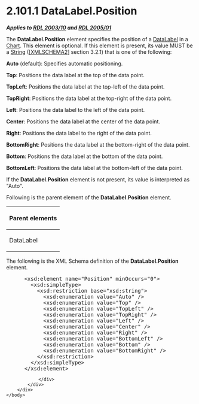 <html dir="LTR" xmlns:mshelp="http://msdn.microsoft.com/mshelp" xmlns:ddue="http://ddue.schemas.microsoft.com/authoring/2003/5" xmlns:xlink="http://www.w3.org/1999/xlink" xmlns:tool="http://www.microsoft.com/tooltip">
    <head>
        <meta http-equiv="Content-Type" content="text/html; CHARSET=utf-8"></meta>
        <meta name="save" content="history"></meta>
        <title>2.101.1 DataLabel.Position</title>
        <xml>
            <mshelp:toctitle title="2.101.1 DataLabel.Position"></mshelp:toctitle>
            <mshelp:rltitle title="[MS-RDL]: DataLabel.Position"></mshelp:rltitle>
            <mshelp:keyword index="A" term="5cbd8092-04c0-4c3b-8b16-8335a52e20bd"></mshelp:keyword>
            <mshelp:attr name="DCSext.ContentType" value="open specification"></mshelp:attr>
            <mshelp:attr name="AssetID" value="5cbd8092-04c0-4c3b-8b16-8335a52e20bd"></mshelp:attr>
            <mshelp:attr name="TopicType" value="kbRef"></mshelp:attr>
            <mshelp:attr name="DCSext.Title" value="[MS-RDL]: DataLabel.Position" />
        </xml>
    </head>
    <body>
        <div id="header">
            <h1 class="heading">2.101.1 DataLabel.Position</h1>
        </div>
        <div id="mainSection">
            <div id="mainBody">
                <div id="allHistory" class="saveHistory"></div>
                <div id="sectionSection0" class="section" name="collapseableSection">
                    

<p><b><i>Applies to </i></b><a href="a7e2ad00-07c8-4f6d-80ab-3ad55df7b233.htm"><b><i>RDL 2003/10</i></b></a><b>
<i>and </i></b><a href="3ebe2912-4958-4832-b391-cad1f5e13338.htm"><b><i>RDL 2005/01</i></b></a></p>

<p>The <b>DataLabel.Position</b> element specifies the position
of a <a href="64273976-3568-4d05-b4ee-300c53a5736c.htm">DataLabel</a> in a <a href="b0ab5524-7eb2-47a7-a4d3-230f5c8c5526.htm">Chart</a>. This element is
optional. If this element is present, its value MUST be a <a href="1ed81ef3-a683-45e3-aaad-bd2bbe71bc3d.htm">String</a> (<a href="https://go.microsoft.com/fwlink/?LinkId=90610">[XMLSCHEMA2]</a> section
3.2.1) that is one of the following:</p>

<p><b>Auto</b> (default): Specifies automatic
positioning.</p>

<p><b>Top</b>: Positions the data label at the top of
the data point.</p>

<p><b>TopLeft</b>: Positions the data label at the
top-left of the data point.</p>

<p><b>TopRight</b>: Positions the data label at the
top-right of the data point.</p>

<p><b>Left</b>: Positions the data label to the left of
the data point.</p>

<p><b>Center</b>: Positions the data label at the center
of the data point.</p>

<p><b>Right</b>: Positions the data label to the right
of the data point.</p>

<p><b>BottomRight</b>: Positions the data label at the
bottom-right of the data point.</p>

<p><b>Bottom</b>: Positions the data label at the bottom
of the data point.</p>

<p><b>BottomLeft</b>: Positions the data label at the
bottom-left of the data point.</p>

<p>If the <b>DataLabel.Position</b> element is not present, its
value is interpreted as &quot;Auto&quot;.</p>

<p>Following is the parent element of the <b>DataLabel.Position</b>
element.</p>

<table>
 <thead>
  <tr>
   <th>
   <p>Parent elements</p>
   </th>
  </tr>
 </thead>
 <tr>
  <td>
  <p>DataLabel</p>
  </td>
 </tr>
</table>

<p>The following is the XML Schema definition of the <b>DataLabel.Position</b>
element.</p>

<dl>
<dd>
<div><pre> &lt;xsd:element name=&quot;Position&quot; minOccurs=&quot;0&quot;&gt;
   &lt;xsd:simpleType&gt;
     &lt;xsd:restriction base=&quot;xsd:string&quot;&gt;
       &lt;xsd:enumeration value=&quot;Auto&quot; /&gt;
       &lt;xsd:enumeration value=&quot;Top&quot; /&gt;
       &lt;xsd:enumeration value=&quot;TopLeft&quot; /&gt;
       &lt;xsd:enumeration value=&quot;TopRight&quot; /&gt;
       &lt;xsd:enumeration value=&quot;Left&quot; /&gt;
       &lt;xsd:enumeration value=&quot;Center&quot; /&gt;
       &lt;xsd:enumeration value=&quot;Right&quot; /&gt;
       &lt;xsd:enumeration value=&quot;BottomLeft&quot; /&gt;
       &lt;xsd:enumeration value=&quot;Bottom&quot; /&gt;
       &lt;xsd:enumeration value=&quot;BottomRight&quot; /&gt;
     &lt;/xsd:restriction&gt;
   &lt;/xsd:simpleType&gt;
 &lt;/xsd:element&gt;
</pre></div>
</dd></dl>


                </div>
            </div>
        </div>
    </body>
</html>